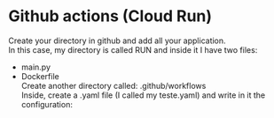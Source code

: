 # Github actions (Cloud Run)   

Create your directory in github and add all your application.    
In this case, my directory is called RUN and inside it I have two files:  
   - main.py   
   - Dockerfile   
Create another directory called: .github/workflows   
Inside, create a .yaml file (I called my teste.yaml) and write in it the configuration:   


